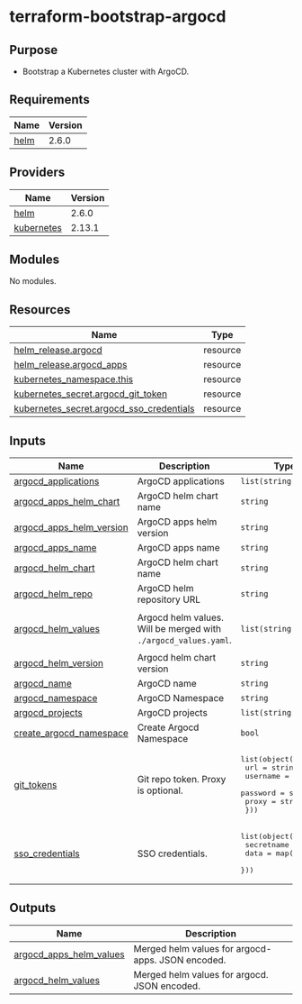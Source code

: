 # terraform-bootstrap-argocd

## Purpose

- Bootstrap a Kubernetes cluster with ArgoCD.

<!-- BEGIN_TF_DOCS -->
## Requirements

| Name | Version |
|------|---------|
| <a name="requirement_helm"></a> [helm](#requirement\_helm) | 2.6.0 |

## Providers

| Name | Version |
|------|---------|
| <a name="provider_helm"></a> [helm](#provider\_helm) | 2.6.0 |
| <a name="provider_kubernetes"></a> [kubernetes](#provider\_kubernetes) | 2.13.1 |

## Modules

No modules.

## Resources

| Name | Type |
|------|------|
| [helm_release.argocd](https://registry.terraform.io/providers/hashicorp/helm/2.6.0/docs/resources/release) | resource |
| [helm_release.argocd_apps](https://registry.terraform.io/providers/hashicorp/helm/2.6.0/docs/resources/release) | resource |
| [kubernetes_namespace.this](https://registry.terraform.io/providers/hashicorp/kubernetes/latest/docs/resources/namespace) | resource |
| [kubernetes_secret.argocd_git_token](https://registry.terraform.io/providers/hashicorp/kubernetes/latest/docs/resources/secret) | resource |
| [kubernetes_secret.argocd_sso_credentials](https://registry.terraform.io/providers/hashicorp/kubernetes/latest/docs/resources/secret) | resource |

## Inputs

| Name | Description | Type | Default | Required |
|------|-------------|------|---------|:--------:|
| <a name="input_argocd_applications"></a> [argocd\_applications](#input\_argocd\_applications) | ArgoCD applications | `list(string)` | `[]` | no |
| <a name="input_argocd_apps_helm_chart"></a> [argocd\_apps\_helm\_chart](#input\_argocd\_apps\_helm\_chart) | ArgoCD helm chart name | `string` | `"argocd-apps"` | no |
| <a name="input_argocd_apps_helm_version"></a> [argocd\_apps\_helm\_version](#input\_argocd\_apps\_helm\_version) | ArgoCD apps helm version | `string` | `"0.0.1"` | no |
| <a name="input_argocd_apps_name"></a> [argocd\_apps\_name](#input\_argocd\_apps\_name) | ArgoCD apps name | `string` | `"argocd-apps"` | no |
| <a name="input_argocd_helm_chart"></a> [argocd\_helm\_chart](#input\_argocd\_helm\_chart) | ArgoCD helm chart name | `string` | `"argo-cd"` | no |
| <a name="input_argocd_helm_repo"></a> [argocd\_helm\_repo](#input\_argocd\_helm\_repo) | ArgoCD helm repository URL | `string` | `"https://argoproj.github.io/argo-helm"` | no |
| <a name="input_argocd_helm_values"></a> [argocd\_helm\_values](#input\_argocd\_helm\_values) | Argocd helm values. Will be merged with `./argocd_values.yaml`. | `list(string)` | <pre>[<br>  ""<br>]</pre> | no |
| <a name="input_argocd_helm_version"></a> [argocd\_helm\_version](#input\_argocd\_helm\_version) | Argocd helm chart version | `string` | `"5.4.3"` | no |
| <a name="input_argocd_name"></a> [argocd\_name](#input\_argocd\_name) | ArgoCD name | `string` | `"argocd"` | no |
| <a name="input_argocd_namespace"></a> [argocd\_namespace](#input\_argocd\_namespace) | ArgoCD Namespace | `string` | `"argocd"` | no |
| <a name="input_argocd_projects"></a> [argocd\_projects](#input\_argocd\_projects) | ArgoCD projects | `list(string)` | `[]` | no |
| <a name="input_create_argocd_namespace"></a> [create\_argocd\_namespace](#input\_create\_argocd\_namespace) | Create Argocd Namespace | `bool` | `true` | no |
| <a name="input_git_tokens"></a> [git\_tokens](#input\_git\_tokens) | Git repo token. Proxy is optional. | <pre>list(object({<br>    url      = string<br>    username = string<br>    password = string<br>    proxy    = string<br>  }))</pre> | `[]` | no |
| <a name="input_sso_credentials"></a> [sso\_credentials](#input\_sso\_credentials) | SSO credentials. | <pre>list(object({<br>    secretname = string<br>    data       = map(any)<br>  }))</pre> | `[]` | no |

## Outputs

| Name | Description |
|------|-------------|
| <a name="output_argocd_apps_helm_values"></a> [argocd\_apps\_helm\_values](#output\_argocd\_apps\_helm\_values) | Merged helm values for argocd-apps. JSON encoded. |
| <a name="output_argocd_helm_values"></a> [argocd\_helm\_values](#output\_argocd\_helm\_values) | Merged helm values for argocd. JSON encoded. |
<!-- END_TF_DOCS -->